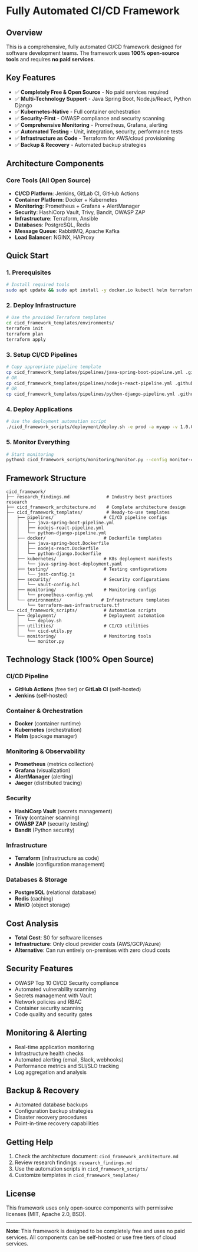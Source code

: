 # Fully Automated CI/CD Framework

## Overview
This is a comprehensive, fully automated CI/CD framework designed for software development teams. The framework uses **100% open-source tools** and requires **no paid services**.

## Key Features
- ✅ **Completely Free & Open Source** - No paid services required
- ✅ **Multi-Technology Support** - Java Spring Boot, Node.js/React, Python Django
- ✅ **Kubernetes-Native** - Full container orchestration
- ✅ **Security-First** - OWASP compliance and security scanning
- ✅ **Comprehensive Monitoring** - Prometheus, Grafana, alerting
- ✅ **Automated Testing** - Unit, integration, security, performance tests
- ✅ **Infrastructure as Code** - Terraform for AWS/cloud provisioning
- ✅ **Backup & Recovery** - Automated backup strategies

## Architecture Components

### Core Tools (All Open Source)
- **CI/CD Platform**: Jenkins, GitLab CI, GitHub Actions
- **Container Platform**: Docker + Kubernetes
- **Monitoring**: Prometheus + Grafana + AlertManager
- **Security**: HashiCorp Vault, Trivy, Bandit, OWASP ZAP
- **Infrastructure**: Terraform, Ansible
- **Databases**: PostgreSQL, Redis
- **Message Queue**: RabbitMQ, Apache Kafka
- **Load Balancer**: NGINX, HAProxy

## Quick Start

### 1. Prerequisites
```bash
# Install required tools
sudo apt update && sudo apt install -y docker.io kubectl helm terraform
```

### 2. Deploy Infrastructure
```bash
# Use the provided Terraform templates
cd cicd_framework_templates/environments/
terraform init
terraform plan
terraform apply
```

### 3. Setup CI/CD Pipelines
```bash
# Copy appropriate pipeline template
cp cicd_framework_templates/pipelines/java-spring-boot-pipeline.yml .github/workflows/
# OR
cp cicd_framework_templates/pipelines/nodejs-react-pipeline.yml .github/workflows/
# OR  
cp cicd_framework_templates/pipelines/python-django-pipeline.yml .github/workflows/
```

### 4. Deploy Applications
```bash
# Use the deployment automation script
./cicd_framework_scripts/deployment/deploy.sh -e prod -a myapp -v 1.0.0
```

### 5. Monitor Everything
```bash
# Start monitoring
python3 cicd_framework_scripts/monitoring/monitor.py --config monitor-config.yaml --namespaces production staging
```

## Framework Structure

```
cicd_framework/
├── research_findings.md              # Industry best practices research
├── cicd_framework_architecture.md    # Complete architecture design
├── cicd_framework_templates/         # Ready-to-use templates
│   ├── pipelines/                   # CI/CD pipeline configs
│   │   ├── java-spring-boot-pipeline.yml
│   │   ├── nodejs-react-pipeline.yml
│   │   └── python-django-pipeline.yml
│   ├── docker/                      # Dockerfile templates
│   │   ├── java-spring-boot.Dockerfile
│   │   ├── nodejs-react.Dockerfile
│   │   └── python-django.Dockerfile
│   ├── kubernetes/                  # K8s deployment manifests
│   │   └── java-spring-boot-deployment.yaml
│   ├── testing/                     # Testing configurations
│   │   └── jest-config.js
│   ├── security/                    # Security configurations
│   │   └── vault-config.hcl
│   ├── monitoring/                  # Monitoring configs
│   │   └── prometheus-config.yml
│   └── environments/               # Infrastructure templates
│       └── terraform-aws-infrastructure.tf
└── cicd_framework_scripts/          # Automation scripts
    ├── deployment/                  # Deployment automation
    │   └── deploy.sh
    ├── utilities/                   # CI/CD utilities
    │   └── cicd-utils.py
    └── monitoring/                  # Monitoring tools
        └── monitor.py
```

## Technology Stack (100% Open Source)

### CI/CD Pipeline
- **GitHub Actions** (free tier) or **GitLab CI** (self-hosted)
- **Jenkins** (self-hosted)

### Container & Orchestration
- **Docker** (container runtime)
- **Kubernetes** (orchestration)
- **Helm** (package manager)

### Monitoring & Observability
- **Prometheus** (metrics collection)
- **Grafana** (visualization)
- **AlertManager** (alerting)
- **Jaeger** (distributed tracing)

### Security
- **HashiCorp Vault** (secrets management)
- **Trivy** (container scanning)
- **OWASP ZAP** (security testing)
- **Bandit** (Python security)

### Infrastructure
- **Terraform** (infrastructure as code)
- **Ansible** (configuration management)

### Databases & Storage
- **PostgreSQL** (relational database)
- **Redis** (caching)
- **MinIO** (object storage)

## Cost Analysis
- **Total Cost**: $0 for software licenses
- **Infrastructure**: Only cloud provider costs (AWS/GCP/Azure)
- **Alternative**: Can run entirely on-premises with zero cloud costs

## Security Features
- OWASP Top 10 CI/CD Security compliance
- Automated vulnerability scanning
- Secrets management with Vault
- Network policies and RBAC
- Container security scanning
- Code quality and security gates

## Monitoring & Alerting
- Real-time application monitoring
- Infrastructure health checks
- Automated alerting (email, Slack, webhooks)
- Performance metrics and SLI/SLO tracking
- Log aggregation and analysis

## Backup & Recovery
- Automated database backups
- Configuration backup strategies
- Disaster recovery procedures
- Point-in-time recovery capabilities

## Getting Help
1. Check the architecture document: `cicd_framework_architecture.md`
2. Review research findings: `research_findings.md`
3. Use the automation scripts in `cicd_framework_scripts/`
4. Customize templates in `cicd_framework_templates/`

## License
This framework uses only open-source components with permissive licenses (MIT, Apache 2.0, BSD).

---

**Note**: This framework is designed to be completely free and uses no paid services. All components can be self-hosted or use free tiers of cloud services.

